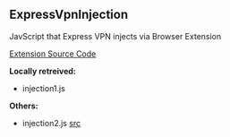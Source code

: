 ## ExpressVpnInjection
JavScript that Express VPN injects via Browser Extension 

[Extension Source Code](https://github.com/expressvpn/expressvpn_browser_extension)

**Locally retreived:**
* injection1.js

**Others:**
* injection2.js [src](https://pastebin.com/5gtSWwnj)
